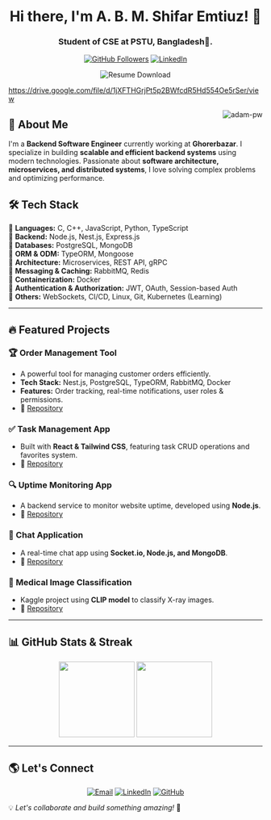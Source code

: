 <div align="center">
  
</div>

<h1 align="center">Hi there, I'm A. B. M. Shifar Emtiuz! 👋</h1>
<h3 align="center">Student of CSE at PSTU, Bangladesh🌟.</h3>

<p align="center">
  <a href="https://github.com/ShifarEmtiuz07"><img src="https://img.shields.io/github/followers/ShifarEmtiuz07?label=Followers&style=social" alt="GitHub Followers"></a>
  <a href="https://linkedin.com/in/shifar-emtiuz"><img src="https://img.shields.io/badge/LinkedIn-Connect-blue?style=social&logo=linkedin" alt="LinkedIn"></a>
</p>
<p align="center">
  <a href="https://drive.google.com/file/d/1jXFTHGrjPt5p2BWfcdR5Hd554Oe5rSer/view" target="_blank" style="text-decoration: none;">
    <img src="https://img.shields.io/badge/Download%20Resume-PDF-red?style=for-the-badge&logo=adobe&logoColor=white" alt="Resume Download" />
  </a>
</p>

https://drive.google.com/file/d/1jXFTHGrjPt5p2BWfcdR5Hd554Oe5rSer/view
<p><img align="right" src="https://github.com/ShifarEmtiuz07/ShifarEmtiuz07/blob/main/shifarEmtiuz_gitHub-gif.gif" alt="adam-pw" /></p>

## 🚀 About Me
I'm a **Backend Software Engineer** currently working at **Ghorerbazar**. I specialize in building **scalable and efficient backend systems** using modern technologies. Passionate about **software architecture, microservices, and distributed systems**, I love solving complex problems and optimizing performance.

## 🛠 Tech Stack

🔹 **Languages:** C, C++, JavaScript, Python, TypeScript  
🔹 **Backend:** Node.js, Nest.js, Express.js  
🔹 **Databases:** PostgreSQL, MongoDB  
🔹 **ORM & ODM:** TypeORM, Mongoose  
🔹 **Architecture:** Microservices, REST API, gRPC  
🔹 **Messaging & Caching:** RabbitMQ, Redis  
🔹 **Containerization:** Docker  
🔹 **Authentication & Authorization:** JWT, OAuth, Session-based Auth  
🔹 **Others:** WebSockets, CI/CD, Linux, Git, Kubernetes (Learning)

---

## 🔥 Featured Projects

### 🏆 Order Management Tool
- A powerful tool for managing customer orders efficiently.
- **Tech Stack:** Nest.js, PostgreSQL, TypeORM, RabbitMQ, Docker
- **Features:** Order tracking, real-time notifications, user roles & permissions.
- 🚀 [Repository](https://github.com/ShifarEmtiuz07/order-management-tool)

### ✅ Task Management App
- Built with **React & Tailwind CSS**, featuring task CRUD operations and favorites system.
- 🚀 [Repository](https://github.com/ShifarEmtiuz07/task-management-app)

### 🔍 Uptime Monitoring App
- A backend service to monitor website uptime, developed using **Node.js**.
- 🚀 [Repository](https://github.com/ShifarEmtiuz07/uptime-monitoring-app)

### 💬 Chat Application
- A real-time chat app using **Socket.io, Node.js, and MongoDB**.
- 🚀 [Repository](https://github.com/ShifarEmtiuz07/chat-app)

### 🏥 Medical Image Classification
- Kaggle project using **CLIP model** to classify X-ray images.
- 🚀 [Repository](https://github.com/ShifarEmtiuz07/medical-image-classification)

---

## 📊 GitHub Stats & Streak
<div align="center">
  <img src="https://github-readme-stats.vercel.app/api?username=ShifarEmtiuz07&show_icons=true&theme=radical" height="150px"/>
 
  <img src="https://github-readme-stats.vercel.app/api/top-langs/?username=ShifarEmtiuz07&layout=compact&theme=radical" height="150px"/>
</div>

---

## 🌎 Let's Connect
<p align="center">
  <a href="mailto:shifaremtiuz07@gmail.com"><img src="https://img.shields.io/badge/Email-Contact-red?style=flat&logo=gmail" alt="Email"></a>
  <a href="https://linkedin.com/in/shifar-emtiuz"><img src="https://img.shields.io/badge/LinkedIn-Connect-blue?style=flat&logo=linkedin" alt="LinkedIn"></a>
  <a href="https://github.com/ShifarEmtiuz07"><img src="https://img.shields.io/badge/GitHub-Follow-black?style=flat&logo=github" alt="GitHub"></a>
</p>

💡 *Let's collaborate and build something amazing!* 🚀

